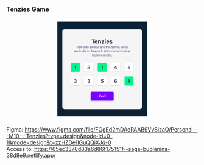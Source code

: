 ### Tenzies Game

<p align="center" width="100%">
  <img width="50%" src=Preview.png>
</p>

Figma: https://www.figma.com/file/FGgEd2mDAePAAB9VvSizaO/Personal---M10---Tenzies?type=design&node-id=0-1&mode=design&t=zzHZDe1IGuQQiXJq-0 \
Access to: https://65ec3378d83a6d86f175151f--sage-bublanina-38d8e9.netlify.app/
